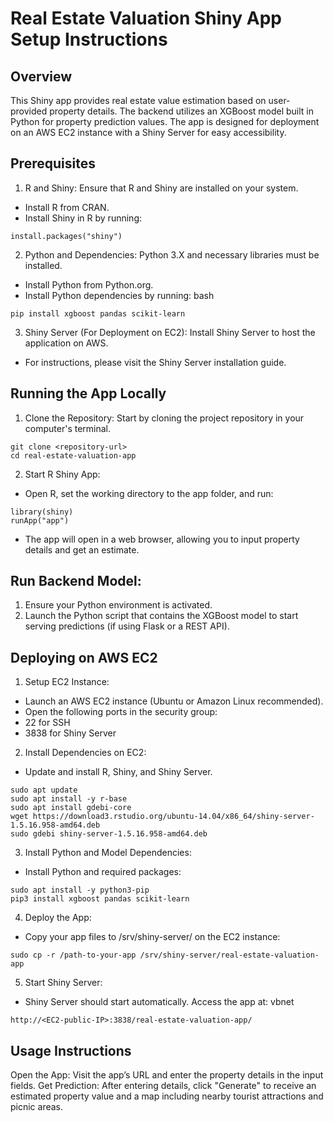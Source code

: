 # Real Estate Valuation Shiny App Setup Instructions
## Overview
This Shiny app provides real estate value estimation based on user-provided property details. 
The backend utilizes an XGBoost model built in Python for property prediction values. 
The app is designed for deployment on an AWS EC2 instance with a Shiny Server for easy accessibility.

## Prerequisites
1) R and Shiny: Ensure that R and Shiny are installed on your system.
* Install R from CRAN.
* Install Shiny in R by running:

```
install.packages("shiny")
```
2) Python and Dependencies: Python 3.X and necessary libraries must be installed.

* Install Python from Python.org.
* Install Python dependencies by running:
bash
```
pip install xgboost pandas scikit-learn
```
3) Shiny Server (For Deployment on EC2): Install Shiny Server to host the application on AWS.
* For instructions, please visit the Shiny Server installation guide.
  
## Running the App Locally
1) Clone the Repository: Start by cloning the project repository in your computer's terminal.
```
git clone <repository-url>
cd real-estate-valuation-app
```
2) Start R Shiny App:
* Open R, set the working directory to the app folder, and run:
```
library(shiny)
runApp("app")
```
* The app will open in a web browser, allowing you to input property details and get an estimate.

## Run Backend Model:
1) Ensure your Python environment is activated.
2) Launch the Python script that contains the XGBoost model to start serving predictions (if using Flask or a REST API).

## Deploying on AWS EC2
1) Setup EC2 Instance:
*  Launch an AWS EC2 instance (Ubuntu or Amazon Linux recommended).
*  Open the following ports in the security group:
  * 22 for SSH
  * 3838 for Shiny Server
  
2)  Install Dependencies on EC2:
*  Update and install R, Shiny, and Shiny Server.
```
sudo apt update
sudo apt install -y r-base
sudo apt install gdebi-core
wget https://download3.rstudio.org/ubuntu-14.04/x86_64/shiny-server-1.5.16.958-amd64.deb
sudo gdebi shiny-server-1.5.16.958-amd64.deb
```
3) Install Python and Model Dependencies:

* Install Python and required packages:
```
sudo apt install -y python3-pip
pip3 install xgboost pandas scikit-learn
```
4) Deploy the App:
* Copy your app files to /srv/shiny-server/ on the EC2 instance:
```
sudo cp -r /path-to-your-app /srv/shiny-server/real-estate-valuation-app
```
5) Start Shiny Server:
* Shiny Server should start automatically. Access the app at:
vbnet
```
http://<EC2-public-IP>:3838/real-estate-valuation-app/
```
## Usage Instructions
Open the App: Visit the app’s URL and enter the property details in the input fields.
Get Prediction: After entering details, click "Generate" to receive an estimated property value and a map including nearby tourist attractions and picnic areas.
